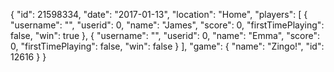 {
  "id": 21598334,
  "date": "2017-01-13",
  "location": "Home",
  "players": [
    {
      "username": "",
      "userid": 0,
      "name": "James",
      "score": 0,
      "firstTimePlaying": false,
      "win": true
    },
    {
      "username": "",
      "userid": 0,
      "name": "Emma",
      "score": 0,
      "firstTimePlaying": false,
      "win": false
    }
  ],
  "game": {
    "name": "Zingo!",
    "id": 12616
  }
}
